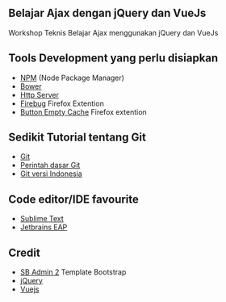 ## Belajar Ajax dengan jQuery dan VueJs

Workshop Teknis Belajar Ajax menggunakan jQuery dan VueJs 

## Tools Development yang perlu disiapkan
* [NPM](https://www.npmjs.com/) (Node Package Manager)
* [Bower](https://www.npmjs.com/package/bower)
* [Http Server](https://www.npmjs.com/package/http-server)
* [Firebug](https://getfirebug.com/) Firefox Extention
* [Button Empty Cache](https://addons.mozilla.org/id/firefox/addon/empty-cache-button/) Firefox extention

## Sedikit Tutorial tentang Git
* [Git](https://git-scm.com/)
* [Perintah dasar Git](http://rogerdudler.github.io/git-guide/)
* [Git versi Indonesia](https://github.com/endymuhardin/belajarGit)

## Code editor/IDE favourite
* [Sublime Text](http://www.sublimetext.com/)
* [Jetbrains EAP](https://confluence.jetbrains.com/display/PhpStorm/PhpStorm+Early+Access+Program)

## Credit
* [SB Admin 2](http://startbootstrap.com/template-overviews/sb-admin-2/) Template Bootstrap
* [jQuery](https://jquery.com/)
* [Vuejs](http://vuejs.org/)